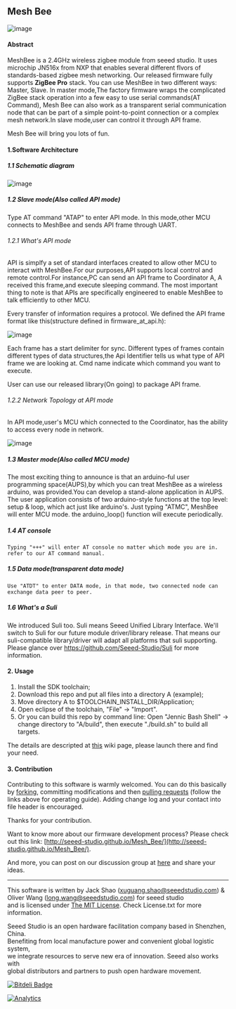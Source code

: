 Mesh Bee
------------

![image](http://www.seeedstudio.com/wiki/images/6/6b/QQ20140327-1.png)

#### Abstract

MeshBee is a 2.4GHz wireless zigbee module from seeed studio. It uses microchip JN516x from NXP that enables
several different flvors of standards-based zigbee mesh networking. Our released firmware fully supports **ZigBee Pro** stack.
You can use MeshBee in two different ways: Master, Slave. In master mode,The factory firmware wraps the complicated ZigBee stack 
operation into a few easy to use serial commands(AT Command), Mesh Bee can also work as a transparent serial communication node that can be 
part of a simple point-to-point connection or a complex mesh network.In slave mode,user can control it through API frame.
 
Mesh Bee will bring you lots of fun.
 

#### 1.Software Architecture

##### 1.1 Schematic diagram

![image](https://raw.githubusercontent.com/CasyWang/Mesh_Bee/MeshBee_v1002/doc/MeshBeeArchitecture.jpg)

##### 1.2 Slave mode(Also called API mode)
Type AT command "ATAP" to enter API mode. In this mode,other MCU connects to MeshBee and sends API frame through UART.

###### 1.2.1 What's API mode
API is simplfy a set of standard interfaces created to allow other MCU to interact with MeshBee.For our purposes,API supports
local control and remote control.For instance,PC can send an API frame to Coordinator A, A received this frame,and 
execute sleeping command. The most important thing to note is that APIs are specifically engineered to enable MeshBee to talk 
efficiently to other MCU.

Every transfer of information requires a protocol. We defined the API frame format like this(structure defined in firmware_at_api.h):

![image](https://raw.githubusercontent.com/CasyWang/Mesh_Bee/MeshBee_v1002/doc/ApiSpec_Frame.jpg)

Each frame has a start delimiter for sync. 
Different types of frames contain different types of data structures,the Api Identifier tells us what type of API frame we are looking at.
Cmd name indicate which command you want to execute.

User can use our released library(On going) to package API frame. 

###### 1.2.2 Network Topology at API mode

In API mode,user's MCU which connected to the Coordinator, has the ability to access every node in network.

![image](https://raw.githubusercontent.com/CasyWang/Mesh_Bee/MeshBee_v1002/doc/MeshNetwork.jpg)

##### 1.3 Master mode(Also called MCU mode)
The most exciting thing to announce is that an arduino-ful user programming space(AUPS),by which you can treat MeshBee 
as a wireless arduino, was provided.You can develop a stand-alone application in AUPS. The user application consists of two arduino-style functions
at the top level: setup & loop, which act just like arduino's.
	Just typing "ATMC", MeshBee will enter MCU mode. the arduino_loop() function will execute periodically.

##### 1.4 AT console
	Typing "+++" will enter AT console no matter which mode you are in.
	refer to our AT command manual.
	
##### 1.5 Data mode(transparent data mode)
	Use "ATDT" to enter DATA mode, in that mode, two connected node can exchange data peer to peer. 

##### 1.6 What's a Suli  

We introduced Suli too. Suli means Seeed Unified Library Interface. We'll switch to Suli for our future module driver/library release. That means our suli-compatible library/driver will adapt all platforms that suli supporting. Please glance over https://github.com/Seeed-Studio/Suli for more information. 



#### 2. Usage

1. Install the SDK toolchain;
2. Download this repo and put all files into a directory A (example);
3. Move directory A to $TOOLCHAIN_INSTALL_DIR/Application;
4. Open eclipse of the toolchain, "File" -> "Import". 
5. Or you can build this repo by command line: Open "Jennic Bash Shell" -> change directory to "A/build", then execute "./build.sh" to build all targets.

The details are descripted at [this](http://www.seeedstudio.com/wiki/Mesh_Bee) wiki page, please launch there and find your need.

#### 3. Contribution

Contributing to this software is warmly welcomed. You can do this basically by
[forking](https://help.github.com/articles/fork-a-repo), committing modifications and then [pulling requests](https://help.github.com/articles/using-pull-requests) (follow the links above for operating guide). Adding change log and your contact into file header is encouraged.  

Thanks for your contribution.  

Want to know more about our firmware development process? Please check out this link: [http://seeed-studio.github.io/Mesh_Bee/](http://seeed-studio.github.io/Mesh_Bee/).

And more, you can post on our discussion group at [here](https://groups.google.com/forum/#!forum/seeedstudio-mesh-bee-discussion-group) and share your ideas.

    
----

This software is written by Jack Shao (xuguang.shao@seeedstudio.com) & Oliver Wang (long.wang@seeedstudio.com) for seeed studio<br>
and is licensed under [The MIT License](http://opensource.org/licenses/mit-license.php). Check License.txt for more information.<br>


Seeed Studio is an open hardware facilitation company based in Shenzhen, China. <br>
Benefiting from local manufacture power and convenient global logistic system, <br>
we integrate resources to serve new era of innovation. Seeed also works with <br>
global distributors and partners to push open hardware movement.<br>









[![Bitdeli Badge](https://d2weczhvl823v0.cloudfront.net/Seeed-Studio/mesh_bee/trend.png)](https://bitdeli.com/free "Bitdeli Badge")

[![Analytics](https://ga-beacon.appspot.com/UA-46589105-3/Mesh_Bee)](https://github.com/igrigorik/ga-beacon)

